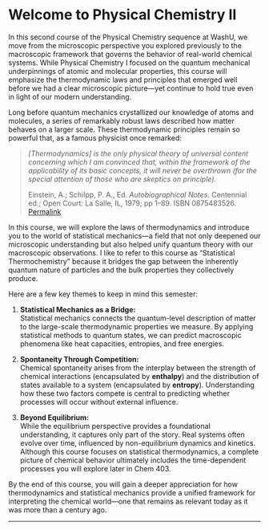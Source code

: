 # Welcome to Physical Chemistry II

In this second course of the Physical Chemistry sequence at WashU, we move from the microscopic perspective you explored previously to the macroscopic framework that governs the behavior of real-world chemical systems. While Physical Chemistry I focused on the quantum mechanical underpinnings of atomic and molecular properties, this course will emphasize the thermodynamic laws and principles that emerged well before we had a clear microscopic picture—yet continue to hold true even in light of our modern understanding.

Long before quantum mechanics crystallized our knowledge of atoms and molecules, a series of remarkably robust laws described how matter behaves on a larger scale. These thermodynamic principles remain so powerful that, as a famous physicist once remarked:

>*[Thermodynamics] is the only physical theory of universal content concerning which I am convinced that, within the framework of the applicability of its basic concepts, it will never be overthrown (for the special attention of those who are skeptics on principle).*
>
>Einstein, A.; Schilpp, P. A., Ed. *Autobiographical Notes*. Centennial ed.; Open Court: La Salle, IL, 1979; pp 1–89. ISBN 0875483526. [Permalink](https://wash-primo.hosted.exlibrisgroup.com/permalink/f/1kqpcd6/WUSTL_SIERRA21017225)

In this course, we will explore the laws of thermodynamics and introduce you to the world of statistical mechanics—a field that not only deepened our microscopic understanding but also helped unify quantum theory with our macroscopic observations. I like to refer to this course as “Statistical Thermochemistry” because it bridges the gap between the inherently quantum nature of particles and the bulk properties they collectively produce.

Here are a few key themes to keep in mind this semester:

1. **Statistical Mechanics as a Bridge:**  
   Statistical mechanics connects the quantum-level description of matter to the large-scale thermodynamic properties we measure. By applying statistical methods to quantum states, we can predict macroscopic phenomena like heat capacities, entropies, and free energies.

2. **Spontaneity Through Competition:**  
   Chemical spontaneity arises from the interplay between the strength of chemical interactions (encapsulated by **enthalpy**) and the distribution of states available to a system (encapsulated by **entropy**). Understanding how these two factors compete is central to predicting whether processes will occur without external influence.

3. **Beyond Equilibrium:**  
   While the equilibrium perspective provides a foundational understanding, it captures only part of the story. Real systems often evolve over time, influenced by non-equilibrium dynamics and kinetics. Although this course focuses on statistical thermodynamics, a complete picture of chemical behavior ultimately includes the time-dependent processes you will explore later in Chem 403.

By the end of this course, you will gain a deeper appreciation for how thermodynamics and statistical mechanics provide a unified framework for interpreting the chemical world—one that remains as relevant today as it was more than a century ago.

---

```{tableofcontents}
```
